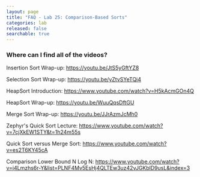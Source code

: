 ```yaml
---
layout: page
title: "FAQ - Lab 25: Comparison-Based Sorts"
categories: lab
released: false
searchable: true
---
```


### Where can I find all of the videos?

Insertion Sort Wrap-up: https://youtu.be/JtS5yGftYZ8


Selection Sort Wrap-up: https://youtu.be/yZtvSYeTQi4


HeapSort Introduction: https://www.youtube.com/watch?v=H5kAcmGOn4Q


HeapSort Wrap-up: https://youtu.be/WuuQqsDftGU


Merge Sort Wrap-up: https://youtu.be/JJrAzmJcMh0


Zephyr's Quick Sort Lecture: https://www.youtube.com/watch?v=7cjXkEW1STY&t=1h24m55s


Quick Sort versus Merge Sort: https://www.youtube.com/watch?v=es2T6KY45cA


Comparison Lower Bound N Log N: https://www.youtube.com/watch?v=j4Lmzhs6r-Y&list=PLNF4Mv5EsHj4QLTEw3uz42vJGKblD9usL&index=3